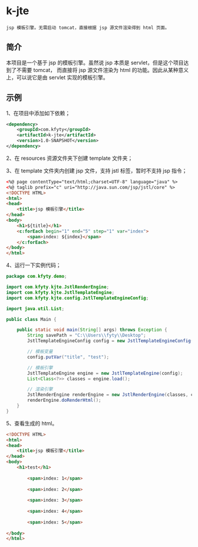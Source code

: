 # k-jte
    jsp 模板引擎。无需启动 tomcat，直接根据 jsp 源文件渲染得到 html 页面。

## 简介
本项目是一个基于 jsp 的模板引擎。虽然说 jsp 本质是 servlet，但是这个项目达到了不需要 tomcat，
而直接将 jsp 源文件渲染为 html 的功能。因此从某种意义上，可以说它是由 servlet 实现的模板引擎。

## 示例

1、在项目中添加如下依赖；
```xml
<dependency>
    <groupId>com.kfyty</groupId>
    <artifactId>k-jte</artifactId>
    <version>1.0-SNAPSHOT</version>
</dependency>
```

2、在 resources 资源文件夹下创建 template 文件夹；

3、在 template 文件夹内创建 jsp 文件，支持 jstl 标签，暂时不支持 jsp 指令；
```html
<%@ page contentType="text/html;charset=UTF-8" language="java" %>
<%@ taglib prefix="c" uri="http://java.sun.com/jsp/jstl/core" %>
<!DOCTYPE HTML>
<html>
<head>
    <title>jsp 模板引擎</title>
</head>
<body>
    <h1>${title}</h1>
    <c:forEach begin="1" end="5" step="1" var="index">
        <span>index: ${index}</span>
    </c:forEach>
</body>
</html>
```

4、运行一下实例代码；
```java
package com.kfyty.demo;

import com.kfyty.kjte.JstlRenderEngine;
import com.kfyty.kjte.JstlTemplateEngine;
import com.kfyty.kjte.config.JstlTemplateEngineConfig;

import java.util.List;

public class Main {

    public static void main(String[] args) throws Exception {
        String savePath = "C:\\Users\\fyty\\Desktop";
        JstlTemplateEngineConfig config = new JstlTemplateEngineConfig(savePath, "/template");

        // 模板变量
        config.putVar("title", "test");

        // 模板引擎
        JstlTemplateEngine engine = new JstlTemplateEngine(config);
        List<Class<?>> classes = engine.load();

        // 渲染引擎
        JstlRenderEngine renderEngine = new JstlRenderEngine(classes, config);
        renderEngine.doRenderHtml();
    }
}
```

5、查看生成的 html。
```html
<!DOCTYPE HTML>
<html>
<head>
    <title>jsp 模板引擎</title>
</head>
<body>
    <h1>test</h1>
    
        <span>index: 1</span>
    
        <span>index: 2</span>
    
        <span>index: 3</span>
    
        <span>index: 4</span>
    
        <span>index: 5</span>
    
</body>
</html>
```
